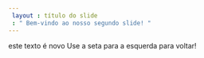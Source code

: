 ```yaml
---
 layout : título do slide
 : " Bem-vindo ao nosso segundo slide! "
---
```

este texto é novo
Use a seta para a esquerda para voltar!